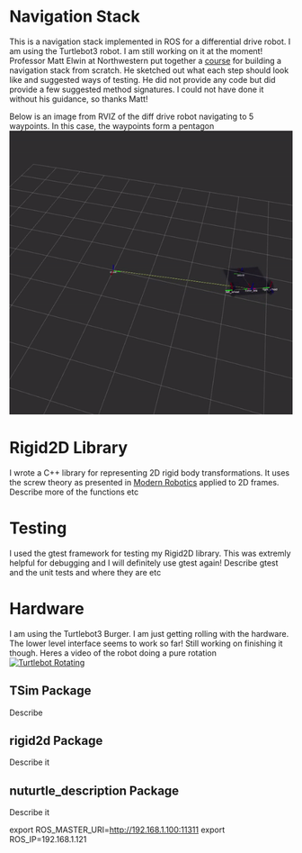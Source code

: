 # Navigation Stack 
This is a navigation stack implemented in ROS for a differential drive robot. I am using the Turtlebot3 robot. I am still working on it at the moment! Professor Matt Elwin at Northwestern put together a [course](https://nu-msr.github.io/navigation_site/) for building a navigation stack from scratch. He sketched out what each step should look like and suggested ways of testing. He did not provide any code but did provide a few suggested method signatures. I could not have done it without his guidance, so thanks Matt! 

Below is an image from RVIZ of the diff drive robot navigating to 5 waypoints. In this case, the waypoints form a pentagon <br />
!["Diff Drive Robot Navigating to Waypoints"](images/tbot_pentagon.gif)

# Rigid2D Library
I wrote a C++ library for representing 2D rigid body transformations. It uses the screw theory as presented in [Modern Robotics](http://hades.mech.northwestern.edu/images/7/7f/MR.pdf) applied to 2D frames.
Describe more of the functions etc   


# Testing
I used the gtest framework for testing my Rigid2D library. This was extremly helpful for debugging and I will definitely use gtest again! 
Describe gtest and the unit tests and where they are etc

# Hardware
I am using the Turtlebot3 Burger. I am just getting rolling with the hardware. The lower level interface seems to work so far! Still working on finishing it though. Heres a video of the robot doing a pure rotation <br />
[![Turtlebot Rotating](http://img.youtube.com/vi/OWnSep3FGiw/0.jpg)](http://www.youtube.com/watch?v=OWnSep3FGiw "Turtlebot Rotating")

## TSim Package
Describe

## rigid2d Package
Describe it

## nuturtle_description Package
Describe it  

export ROS_MASTER_URI=http://192.168.1.100:11311
export ROS_IP=192.168.1.121

